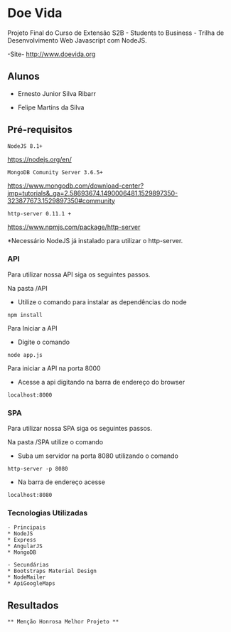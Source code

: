 # Doe Vida

Projeto Final do Curso de Extensão S2B - Students to Business - Trilha de Desenvolvimento Web Javascript com NodeJS.

-Site-
http://www.doevida.org

## Alunos

- Ernesto Junior Silva Ribarr

- Felipe Martins da Silva

## Pré-requisitos

``
NodeJS 8.1+
``

https://nodejs.org/en/


``
MongoDB Comunity Server 3.6.5+
``

https://www.mongodb.com/download-center?jmp=tutorials&_ga=2.58693674.1490006481.1529897350-323877673.1529897350#community

``
http-server 0.11.1 +
``

https://www.npmjs.com/package/http-server

*Necessário NodeJS já instalado para utilizar o http-server.

### API

Para utilizar nossa API siga os seguintes passos.

Na pasta /API 
- Utilize o comando para instalar as dependências do node

``
npm install 
``

Para Iniciar a API 
- Digite o comando 

``
node app.js
``

Para iniciar a API na porta 8000 

- Acesse a api digitando na barra de endereço do browser

``
localhost:8000
``

### SPA

Para utilizar nossa SPA siga os seguintes passos.

Na pasta /SPA utilize o comando

- Suba um servidor na porta 8080 utilizando o comando

``
http-server -p 8080
``

- Na barra de endereço acesse

``
localhost:8080
``

### Tecnologias Utilizadas
```
- Principais
* NodeJS
* Express
* AngularJS
* MongoDB

- Secundárias
* Bootstraps Material Design
* NodeMailer
* ApiGoogleMaps
```

## Resultados

``
 ** Menção Honrosa Melhor Projeto **
``
